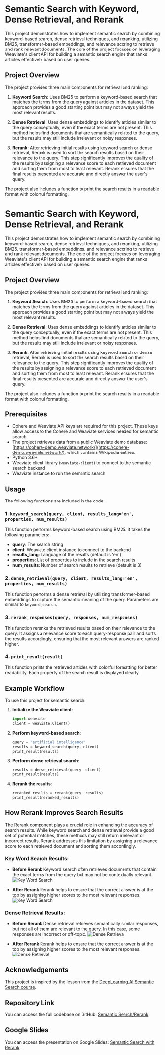 # Semantic Search with Keyword, Dense Retrieval, and Rerank

This project demonstrates how to implement semantic search by combining keyword-based search, dense retrieval techniques, and reranking, utilizing BM25, transformer-based embeddings, and relevance scoring to retrieve and rank relevant documents. The core of the project focuses on leveraging Weaviate's client API for building a semantic search engine that ranks articles effectively based on user queries.

## Project Overview
The project provides three main components for retrieval and ranking:

1. **Keyword Search**: Uses BM25 to perform a keyword-based search that matches the terms from the query against articles in the dataset. This approach provides a good starting point but may not always yield the most relevant results.

2. **Dense Retrieval**: Uses dense embeddings to identify articles similar to the query conceptually, even if the exact terms are not present. This method helps find documents that are semantically related to the query, but the results may still include irrelevant or noisy responses.

3. **Rerank**: After retrieving initial results using keyword search or dense retrieval, Rerank is used to sort the search results based on their relevance to the query. This step significantly improves the quality of the results by assigning a relevance score to each retrieved document and sorting them from most to least relevant. Rerank ensures that the final results presented are accurate and directly answer the user's query.

The project also includes a function to print the search results in a readable format with colorful formatting.

# Semantic Search with Keyword, Dense Retrieval, and Rerank

This project demonstrates how to implement semantic search by combining keyword-based search, dense retrieval techniques, and reranking, utilizing BM25, transformer-based embeddings, and relevance scoring to retrieve and rank relevant documents. The core of the project focuses on leveraging Weaviate's client API for building a semantic search engine that ranks articles effectively based on user queries.

## Project Overview
The project provides three main components for retrieval and ranking:

1. **Keyword Search**: Uses BM25 to perform a keyword-based search that matches the terms from the query against articles in the dataset. This approach provides a good starting point but may not always yield the most relevant results.

2. **Dense Retrieval**: Uses dense embeddings to identify articles similar to the query conceptually, even if the exact terms are not present. This method helps find documents that are semantically related to the query, but the results may still include irrelevant or noisy responses.

3. **Rerank**: After retrieving initial results using keyword search or dense retrieval, Rerank is used to sort the search results based on their relevance to the query. This step significantly improves the quality of the results by assigning a relevance score to each retrieved document and sorting them from most to least relevant. Rerank ensures that the final results presented are accurate and directly answer the user's query.

The project also includes a function to print the search results in a readable format with colorful formatting.

## Prerequisites
- Cohere and Weaviate API keys are required for this project. These keys allow access to the Cohere and Weaviate services needed for semantic search.
- The project retrieves data from a public Weaviate demo database: [https://cohere-demo.weaviate.network/](https://cohere-demo.weaviate.network/), which contains Wikipedia entries.
- Python 3.6+
- Weaviate client library (`weaviate-client`) to connect to the semantic search backend
- Weaviate instance to run the semantic search

## Usage
The following functions are included in the code:

### 1. `keyword_search(query, client, results_lang='en', properties, num_results)`
This function performs keyword-based search using BM25. It takes the following parameters:
- **query**: The search string
- **client**: Weaviate client instance to connect to the backend
- **results_lang**: Language of the results (default is 'en')
- **properties**: List of properties to include in the search results
- **num_results**: Number of search results to retrieve (default is 3)

### 2. `dense_retrieval(query, client, results_lang='en', properties, num_results)`
This function performs a dense retrieval by utilizing transformer-based embeddings to capture the semantic meaning of the query. Parameters are similar to `keyword_search`.

### 3. `rerank_responses(query, responses, num_responses)`
This function reranks the retrieved results based on their relevance to the query. It assigns a relevance score to each query-response pair and sorts the results accordingly, ensuring that the most relevant answers are ranked higher.

### 4. `print_result(result)`
This function prints the retrieved articles with colorful formatting for better readability. Each property of the search result is displayed clearly.

## Example Workflow
To use this project for semantic search:
1. **Initialize the Weaviate client**:
   ```python
   import weaviate
   client = weaviate.Client()
   ```

2. **Perform keyword-based search**:
   ```python
   query = "artificial intelligence"
   results = keyword_search(query, client)
   print_result(results)
   ```

3. **Perform dense retrieval search**:
   ```python
   results = dense_retrieval(query, client)
   print_result(results)
   ```

4. **Rerank the results**:
   ```python
   reranked_results = rerank(query, results)
   print_result(reranked_results)
   ```

## How Rerank Improves Search Results
The Rerank component plays a crucial role in enhancing the accuracy of search results. While keyword search and dense retrieval provide a good set of potential matches, these methods may still return irrelevant or incorrect results. Rerank addresses this limitation by assigning a relevance score to each retrieved document and sorting them accordingly.

### Key Word Search Results:
- **Before Rerank**
Keyword search often retrieves documents that contain the exact terms from the query but may not be contextually relevant.
![Key Word Search](images/key1.png)

- **After Rerank**
Rerank helps to ensure that the correct answer is at the top by assigning higher scores to the most relevant responses. 
![Key Word Search](images/key1.png)

### Dense Retrieval Results:
- **Before Rerank**
Dense retrieval retrieves semantically similar responses, but not all of them are relevant to the query. In this case, some responses are incorrect or off-topic.
![Dense Retrieval](images/dense1.png)

- **After Rerank**
Rerank helps to ensure that the correct answer is at the top by assigning higher scores to the most relevant responses. 
![Dense Retrieval](images/dense2.png)

## Acknowledgements
This project is inspired by the lesson from the [DeepLearning.AI Semantic Search course](https://learn.deeplearning.ai/courses/large-language-models-semantic-search/lesson/5/rerank).

## Repository Link
You can access the full codebase on GitHub: [Semantic Search/Rerank](https://github.com/bigfishhhhhzoey/GenerativeAI/tree/main/Semantic%20Search/Rerank).

## Google Slides
You can access the presentation on Google Slides: [Semantic Search with Rerank](https://docs.google.com/presentation/d/1egA18GALoF8M55py6dfLz_GY61fkFyQw-_lgUVyptbY/edit?usp=sharing).
